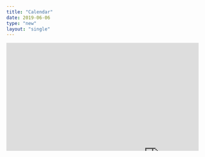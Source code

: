 ```yaml
---
title: "Calendar"
date: 2019-06-06
type: "new"
layout: "single"
---
```


<div style="position: relative; padding-bottom: 56.25%; height: 0; overflow: hidden;">
<iframe src="https://calendar.google.com/calendar/b/2/embed?height=600&amp;wkst=2&amp;bgcolor=%23ffffff&amp;ctz=Australia%2FSydney&amp;src=ZHB1OTRyYTNvOXJmM2Q0anZnZXM4Y2MxNGdAZ3JvdXAuY2FsZW5kYXIuZ29vZ2xlLmNvbQ&amp;color=%237CB342&amp;mode=AGENDA&amp;title=VG%20Performance&amp;showCalendars=0&amp;showTabs=0&amp;showPrint=0&amp;showNav=0" style="border-width:0" width="800" height="600" frameborder="0" scrolling="no"></iframe>
</div>
